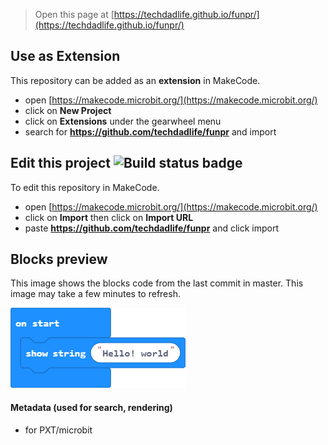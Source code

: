 
> Open this page at [https://techdadlife.github.io/funpr/](https://techdadlife.github.io/funpr/)

## Use as Extension

This repository can be added as an **extension** in MakeCode.

* open [https://makecode.microbit.org/](https://makecode.microbit.org/)
* click on **New Project**
* click on **Extensions** under the gearwheel menu
* search for **https://github.com/techdadlife/funpr** and import

## Edit this project ![Build status badge](https://github.com/techdadlife/funpr/workflows/MakeCode/badge.svg)

To edit this repository in MakeCode.

* open [https://makecode.microbit.org/](https://makecode.microbit.org/)
* click on **Import** then click on **Import URL**
* paste **https://github.com/techdadlife/funpr** and click import

## Blocks preview

This image shows the blocks code from the last commit in master.
This image may take a few minutes to refresh.

![A rendered view of the blocks](https://github.com/techdadlife/funpr/raw/master/.github/makecode/blocks.png)

#### Metadata (used for search, rendering)

* for PXT/microbit
<script src="https://makecode.com/gh-pages-embed.js"></script><script>makeCodeRender("{{ site.makecode.home_url }}", "{{ site.github.owner_name }}/{{ site.github.repository_name }}");</script>
